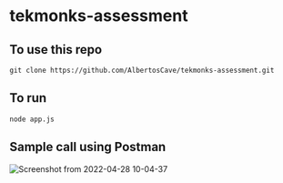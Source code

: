 # tekmonks-assessment
## To use this repo
```
git clone https://github.com/AlbertosCave/tekmonks-assessment.git
```


## To run
```
node app.js
```

## Sample call using Postman
![Screenshot from 2022-04-28 10-04-37](https://user-images.githubusercontent.com/90073360/165662503-9032573b-5893-4623-bc9d-51db42245f62.png)
